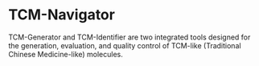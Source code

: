 # TCM-Navigator
TCM-Generator and TCM-Identifier are two integrated tools designed for the generation, evaluation, and quality control of TCM-like (Traditional Chinese Medicine-like) molecules.
